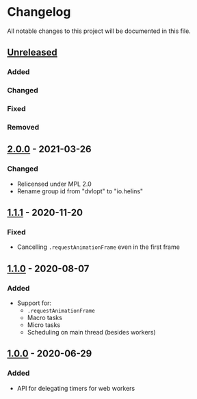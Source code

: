 # Changelog

All notable changes to this project will be documented in this file.



## [Unreleased]

### Added

### Changed

### Fixed

### Removed



## [2.0.0] - 2021-03-26

### Changed

- Relicensed under MPL 2.0
- Rename group id from "dvlopt" to "io.helins"



## [1.1.1] - 2020-11-20

### Fixed

- Cancelling `.requestAnimationFrame` even in the first frame



## [1.1.0] - 2020-08-07

### Added

- Support for:
    - `.requestAnimationFrame`
    - Macro tasks
    - Micro tasks
    - Scheduling on main thread (besides workers)



## [1.0.0] - 2020-06-29

### Added

- API for delegating timers for web workers



[Unreleased]: https://github.com/helins/timer.cljs/compare/2.0.0...HEAD
[2.0.0]: https://github.com/helins/timer.cljs/compare/1.1.1...2.0.0
[1.1.1]: https://github.com/helins/timer.cljs/compare/1.1.0...1.1.1
[1.1.0]: https://github.com/helins/timer.cljs/compare/1.0.0...1.1.0
[1.0.0]: https://github.com/helins/timer.cljs/tree/1.0.0
